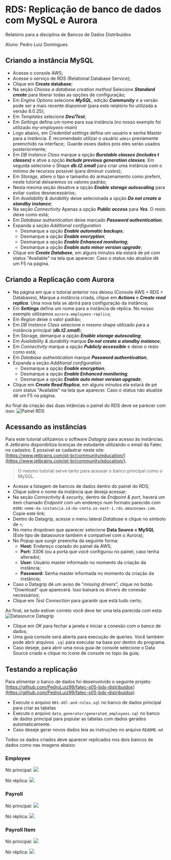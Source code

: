 # RDS: Replicação de banco de dados com MySQL e Aurora
Relatório para a disciplina de Bancos de Dados Distribuídos

Aluno: Pedro Luiz Domingues

## Criando a instância MySQL
* Acesse o console AWS;
* Acesse o serviço de RDS (Relational Database Service);
* Clique em **Create database**;
* Na seção _Choose a database creation method_ Selecione **_Standard create_** para liberar todas as opções de configuração;
* Em _Engine Options_ selecione **_MySQL_**, edição **_Community_** e a versão pode ser a mais recente disponível (para este relatório foi utilizada a versão 8.0.25);
* Em _Templates_ selecione **_Dev/Test_**;
* Em _Settings_ defina um nome para sua instância (no nosso exemplo foi utilizado _my-employees-main_)
* Logo abaixo, em _Credential settings_ defina um usuário e senha Master para a instância. É recomendado utilizar o usuário `admin` previamente preenchido na interface;. Guarde esses dados pois eles serão usados posteriormente;
* Em _DB Instance Class_  marque a opção **_Burstable classes (includes t classes)_** e ative a opção **_Include previous generation classes_**. Em seguida selecione o Shape **_db.t2.small_** para criar uma instância com o mínimo de recursos possível (para diminuir custos);
* Em _Storage_, altere o tipo e tamanho do armazenamento como preferir, neste tutorial deixaremos os valores padrão;
* Nesta mesma seção desative a opção **_Enable storage autoscaling_** para evitar custos desnecessários;
* Em _Availability & durability_ deixe selecionada a opção **_Do not create a standby instance_**;
* Na seção _Connectivity_ Apenas a opção **_Public access_** para **_Yes_**. O resto deixe como está;
* Em _Database authentication_ deixe marcado **_Password authentication_**;
* Expanda a seção _Additional configuration_
	* Desmarque a opção **_Enable automatic backups_**;
	* Desmarque a opção **_Enable encryption_**;
	* Desmarque a opção **_Enable Enhanced monitoring_**;
	* Desmarque a opção **_Enable auto minor version upgrade_**;
* Clique em **_Create Database_**, em alguns minutos ela estará de pé com status "Available" na tela que aparecer. Caso o status não atualize dê um F5 na página.

## Criando a Replicação com Aurora
* Na página em que o tutorial anterior nos deixou (Console AWS > RDS > Databases), Marque a instância criada, clique em **_Actions_**  e **_Create read replica_**. Uma nova tela se abrirá para configuração da instância;
* Em **_Settings_** defina um nome para a instância de réplica. No nosso exemplo utilizamos `aurora-employees-replica`;
* Em _Region_ deixe o valor padrão;
* Em _DB Instance Class_  selecione o mesmo shape utilizado para a instância principal (**_db.t2.small_**);
* Em Storage, demarque a opção **_Enable storage autoscaling_**;
* Em _Availability & durability_ marque **_Do not create a standby instance_**;
* Em _Connectivity_ marque a opção **_Publicly accessible_** e deixe o resto como está;
* Em _Database authentication_ marque **_Password authentication_**;
* Expanda a seção _Additional configuration_
	* Desmarque a opção **_Enable encryption_**;
	* Desmarque a opção **_Enable Enhanced monitoring_**;
	* Desmarque a opção **_Enable auto minor version upgrade_**;
* Clique em **_Create Read Replica_**, em alguns minutos ela estará de pé com status "Available" na tela que aparecer. Caso o status não atualize dê um F5 na página.

Ao final da criação das duas intâncias o painel do RDS deve se parecer com isso:
![Painel RDS](https://i.imgur.com/2ABEg4C.png)

## Acessando as instâncias
Para este tutorial utilizamos o software _Datagrip_ para acesso às instâncias. A Jetbrains disponibiliza licenças de estudante utilizando o email da Fatec no cadastro. É possível se cadastrar neste site: [https://www.jetbrains.com/pt-br/community/education/](https://www.jetbrains.com/pt-br/community/education/).
> O mesmo tutorial serve tanto para acessar o banco principal como o MySQL.

* Acesse a listagem de bancos de dados dentro do painel do RDS;
* Clique sobre o nome da instância que deseja acessar;
* Na seção _Connectivity & security_, dentro de _Endpoint & port_, haverá um item chamado _Endpoint_ com um endereço num formato parecido com este: `nome-da-instancia.id-da-conta.us-east-1.rds.amazonaws.com`. Copie este link;
* Dentro do Datagrip, acesse o menu lateral _Database_ e clique no símbolo de `+`;
* No menu dropdown que aparecer selecione **Data Source** e **MySQL** (Este tipo de datasource também é compatível com o Aurora);
* No Popup que surgir preencha da seguinte forma:
	* **Host:** Endereço copiado do painel da AWS;
	* **Port:** 3306 (ou a porta que você configurou no painel, caso tenha alterado);
	* **User:** Usuário master informado no momento da criação da instância;
	*  **Password:** Senha master informada no momento da criação da instância;
* Caso o Datagrip dê um aviso de "_missing drivers_", clique no botão "Download" que aparecerá. Isso baixará os drivers de conexão necessários;
* Clique em _Test Connection_ para garantir que está tudo certo; 

Ao final, se tudo estiver correto você deve ter uma tela parecida com esta:
![Datasource Datagrip](https://i.imgur.com/PGOUv8p.png)

* Clique em _OK_ para fechar a janela e iniciar a conexão com o banco de dados;
* Uma guia console será aberta para execução de queries. Você também pode abrir arquivos `.sql` para executar na base por dentro do programa.
* Caso deseje, para abrir uma nova guia de console selecione o Data Source criado e clique no ícone de console no topo da guia;

## Testando a replicação
Para alimentar o banco de dados foi desenvolvido o seguinte projeto: [https://github.com/PedroLuiz99/fatec-s05-bds-distribuidos](https://github.com/PedroLuiz99/fatec-s05-bds-distribuidos)

* Execute o arquivo `001-ddl-and-roles.sql` no banco de dados principal para criar as tabelas
* Execute o arquivo `data_generator/generated_employees.sql` no banco de dados principal para popular as tabelas com dados gerados automaticamente.
* Caso deseje gerar novos dados leia as instruções no arquivo `README.md`

Todos os dados criados deve aparecer replicados nos dois bancos de dados como nas imagens abaixo:

### Employee
Nó principal:
![](https://i.imgur.com/dFcJi10.png)

Nó réplica:
![](https://i.imgur.com/o207LEt.png)


### Payroll
Nó principal:
![](https://i.imgur.com/1aujO3r.png)

Nó réplica:
![](https://i.imgur.com/qCIpQ1C.png)


### Payroll Item
Nó principal:
![](https://i.imgur.com/5VhWaAi.png)

Nó réplica:
![](https://i.imgur.com/flEQDPw.png)


